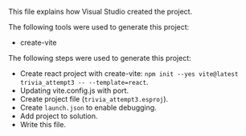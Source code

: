 This file explains how Visual Studio created the project.

The following tools were used to generate this project:
- create-vite

The following steps were used to generate this project:
- Create react project with create-vite: `npm init --yes vite@latest trivia_attempt3 -- --template=react`.
- Updating vite.config.js with port.
- Create project file (`trivia_attempt3.esproj`).
- Create `launch.json` to enable debugging.
- Add project to solution.
- Write this file.
